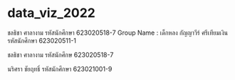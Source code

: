 # data_viz_2022
ชลธิชา ศาลางาม รหัสนักศึกษา 623020518-7
Group Name : เด็กหลง
กัญญาวีร์ ศรีเทียมเงิน รหัสนักศึกษา 623020511-1

ชลธิชา ศาลางาม รหัสนักศึกษ 623020518-7

นริศรา ชัยฤทธิ์ รหัสนักศึกษา 623021001-9
